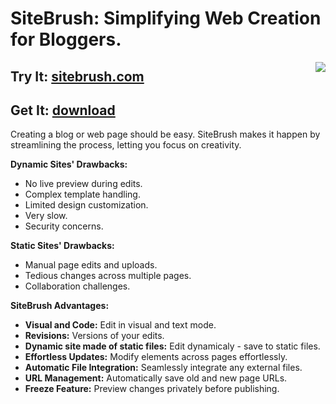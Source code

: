 # SiteBrush: Simplifying Web Creation for Bloggers.

<img src='https://repository-images.githubusercontent.com/429163995/331b95fa-4309-4d25-8c1a-0e8f34ff7b25' align="right">

## Try It: [sitebrush.com](http://sitebrush.com)
## Get It: [download](http://files.matveynator.ru/sitebrush/latest/)

Creating a blog or web page should be easy. SiteBrush makes it happen by streamlining the process, letting you focus on creativity.

**Dynamic Sites' Drawbacks:**
* No live preview during edits.
* Complex template handling.
* Limited design customization.
* Very slow.
* Security concerns.

**Static Sites' Drawbacks:**
* Manual page edits and uploads.
* Tedious changes across multiple pages.
* Collaboration challenges.

**SiteBrush Advantages:**
* **Visual and Code:** Edit in visual and text mode.
* **Revisions:** Versions of your edits.
* **Dynamic site made of static files:** Edit dynamicaly - save to static files.
* **Effortless Updates:** Modify elements across pages effortlessly.
* **Automatic File Integration:** Seamlessly integrate any external files.
* **URL Management:** Automatically save old and new page URLs.
* **Freeze Feature:** Preview changes privately before publishing.
